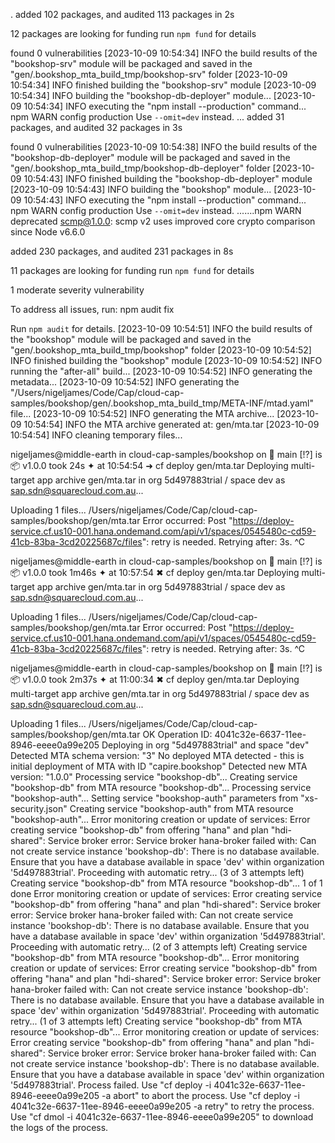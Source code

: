 .
added 102 packages, and audited 113 packages in 2s

12 packages are looking for funding
  run `npm fund` for details

found 0 vulnerabilities
[2023-10-09 10:54:34]  INFO the build results of the "bookshop-srv" module will be packaged and saved in the "gen/.bookshop_mta_build_tmp/bookshop-srv" folder
[2023-10-09 10:54:34]  INFO finished building the "bookshop-srv" module
[2023-10-09 10:54:34]  INFO building the "bookshop-db-deployer" module...
[2023-10-09 10:54:34]  INFO executing the "npm install --production" command...
npm WARN config production Use `--omit=dev` instead.
...
added 31 packages, and audited 32 packages in 3s

found 0 vulnerabilities
[2023-10-09 10:54:38]  INFO the build results of the "bookshop-db-deployer" module will be packaged and saved in the "gen/.bookshop_mta_build_tmp/bookshop-db-deployer" folder
[2023-10-09 10:54:43]  INFO finished building the "bookshop-db-deployer" module
[2023-10-09 10:54:43]  INFO building the "bookshop" module...
[2023-10-09 10:54:43]  INFO executing the "npm install --production" command...
npm WARN config production Use `--omit=dev` instead.
.......npm WARN deprecated scmp@1.0.0: scmp v2 uses improved core crypto comparison since Node v6.6.0

added 230 packages, and audited 231 packages in 8s

11 packages are looking for funding
  run `npm fund` for details

1 moderate severity vulnerability

To address all issues, run:
  npm audit fix

Run `npm audit` for details.
[2023-10-09 10:54:51]  INFO the build results of the "bookshop" module will be packaged and saved in the "gen/.bookshop_mta_build_tmp/bookshop" folder
[2023-10-09 10:54:52]  INFO finished building the "bookshop" module
[2023-10-09 10:54:52]  INFO running the "after-all" build...
[2023-10-09 10:54:52]  INFO generating the metadata...
[2023-10-09 10:54:52]  INFO generating the "/Users/nigeljames/Code/Cap/cloud-cap-samples/bookshop/gen/.bookshop_mta_build_tmp/META-INF/mtad.yaml" file...
[2023-10-09 10:54:52]  INFO generating the MTA archive...
[2023-10-09 10:54:54]  INFO the MTA archive generated at: gen/mta.tar
[2023-10-09 10:54:54]  INFO cleaning temporary files...

nigeljames@middle-earth in cloud-cap-samples/bookshop on 🌱 main [!?] is 📦 v1.0.0 took 24s 
✦ at 10:54:54 ➜ cf deploy gen/mta.tar
Deploying multi-target app archive gen/mta.tar in org 5d497883trial / space dev as sap.sdn@squarecloud.com.au...

Uploading 1 files...
  /Users/nigeljames/Code/Cap/cloud-cap-samples/bookshop/gen/mta.tar
Error occurred: Post "https://deploy-service.cf.us10-001.hana.ondemand.com/api/v1/spaces/0545480c-cd59-41cb-83ba-3cd20225687c/files": retry is needed. Retrying after: 3s.
^C

nigeljames@middle-earth in cloud-cap-samples/bookshop on 🌱 main [!?] is 📦 v1.0.0 took 1m46s 
✦ at 10:57:54 ✖ cf deploy gen/mta.tar
Deploying multi-target app archive gen/mta.tar in org 5d497883trial / space dev as sap.sdn@squarecloud.com.au...

Uploading 1 files...
  /Users/nigeljames/Code/Cap/cloud-cap-samples/bookshop/gen/mta.tar
Error occurred: Post "https://deploy-service.cf.us10-001.hana.ondemand.com/api/v1/spaces/0545480c-cd59-41cb-83ba-3cd20225687c/files": retry is needed. Retrying after: 3s.
^C

nigeljames@middle-earth in cloud-cap-samples/bookshop on 🌱 main [!?] is 📦 v1.0.0 took 2m37s 
✦ at 11:00:34 ✖ cf deploy gen/mta.tar
Deploying multi-target app archive gen/mta.tar in org 5d497883trial / space dev as sap.sdn@squarecloud.com.au...

Uploading 1 files...
  /Users/nigeljames/Code/Cap/cloud-cap-samples/bookshop/gen/mta.tar
OK
Operation ID: 4041c32e-6637-11ee-8946-eeee0a99e205
Deploying in org "5d497883trial" and space "dev"
Detected MTA schema version: "3"
No deployed MTA detected - this is initial deployment of MTA with ID "capire.bookshop"
Detected new MTA version: "1.0.0"
Processing service "bookshop-db"...
Creating service "bookshop-db" from MTA resource "bookshop-db"...
Processing service "bookshop-auth"...
Setting service "bookshop-auth" parameters from "xs-security.json"
Creating service "bookshop-auth" from MTA resource "bookshop-auth"...
Error monitoring creation or update of services: Error creating service "bookshop-db" from offering "hana" and plan "hdi-shared": Service broker error: Service broker hana-broker failed with: Can not create service instance 'bookshop-db': There is no database available. Ensure that you have a database available in space 'dev' within organization '5d497883trial'. 
Proceeding with automatic retry... (3 of 3 attempts left)
Creating service "bookshop-db" from MTA resource "bookshop-db"...
1 of 1 done
Error monitoring creation or update of services: Error creating service "bookshop-db" from offering "hana" and plan "hdi-shared": Service broker error: Service broker hana-broker failed with: Can not create service instance 'bookshop-db': There is no database available. Ensure that you have a database available in space 'dev' within organization '5d497883trial'. 
Proceeding with automatic retry... (2 of 3 attempts left)
Creating service "bookshop-db" from MTA resource "bookshop-db"...
Error monitoring creation or update of services: Error creating service "bookshop-db" from offering "hana" and plan "hdi-shared": Service broker error: Service broker hana-broker failed with: Can not create service instance 'bookshop-db': There is no database available. Ensure that you have a database available in space 'dev' within organization '5d497883trial'. 
Proceeding with automatic retry... (1 of 3 attempts left)
Creating service "bookshop-db" from MTA resource "bookshop-db"...
Error monitoring creation or update of services: Error creating service "bookshop-db" from offering "hana" and plan "hdi-shared": Service broker error: Service broker hana-broker failed with: Can not create service instance 'bookshop-db': There is no database available. Ensure that you have a database available in space 'dev' within organization '5d497883trial'. 
Process failed.
Use "cf deploy -i 4041c32e-6637-11ee-8946-eeee0a99e205 -a abort" to abort the process.
Use "cf deploy -i 4041c32e-6637-11ee-8946-eeee0a99e205 -a retry" to retry the process.
Use "cf dmol -i 4041c32e-6637-11ee-8946-eeee0a99e205" to download the logs of the process.



